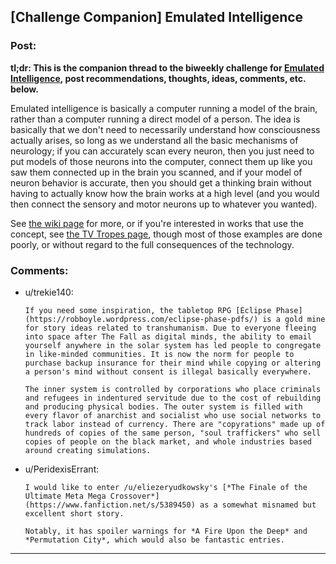 ## [Challenge Companion] Emulated Intelligence

### Post:

**tl;dr: This is the companion thread to the biweekly challenge for [Emulated Intelligence](https://www.reddit.com/r/rational/comments/71ke1m/biweekly_challenge_emulated_intelligence/), post recommendations, thoughts, ideas, comments, etc. below.**

Emulated intelligence is basically a computer running a model of the brain, rather than a computer running a direct model of a person. The idea is basically that we don't need to necessarily understand how consciousness actually arises, so long as we understand all the basic mechanisms of neurology; if you can accurately scan every neuron, then you just need to put models of those neurons into the computer, connect them up like you saw them connected up in the brain you scanned, and if your model of neuron behavior is accurate, then you should get a thinking brain without having to actually know how the brain works at a high level (and you would then connect the sensory and motor neurons up to whatever you wanted).

See [the wiki page](https://en.wikipedia.org/wiki/Mind_uploading) for more, or if you're interested in works that use the concept, see [the TV Tropes page](http://tvtropes.org/pmwiki/pmwiki.php/Main/BrainUploading), though most of those examples are done poorly, or without regard to the full consequences of the technology.

### Comments:

- u/trekie140:
  ```
  If you need some inspiration, the tabletop RPG [Eclipse Phase](https://robboyle.wordpress.com/eclipse-phase-pdfs/) is a gold mine for story ideas related to transhumanism. Due to everyone fleeing into space after The Fall as digital minds, the ability to email yourself anywhere in the solar system has led people to congregate in like-minded communities. It is now the norm for people to purchase backup insurance for their mind while copying or altering a person's mind without consent is illegal basically everywhere.

  The inner system is controlled by corporations who place criminals and refugees in indentured servitude due to the cost of rebuilding and producing physical bodies. The outer system is filled with every flavor of anarchist and socialist who use social networks to track labor instead of currency. There are "copyrations" made up of hundreds of copies of the same person, "soul traffickers" who sell copies of people on the black market, and whole industries based around creating simulations.
  ```

- u/PeridexisErrant:
  ```
  I would like to enter /u/eliezeryudkowsky's [*The Finale of the Ultimate Meta Mega Crossover*](https://www.fanfiction.net/s/5389450) as a somewhat misnamed but excellent short story.

  Notably, it has spoiler warnings for *A Fire Upon the Deep* and *Permutation City*, which would also be fantastic entries.
  ```

---


